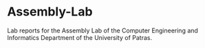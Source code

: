 # Assembly-Lab
Lab reports for the Assembly Lab of the Computer Engineering and Informatics Department of the University of Patras.
